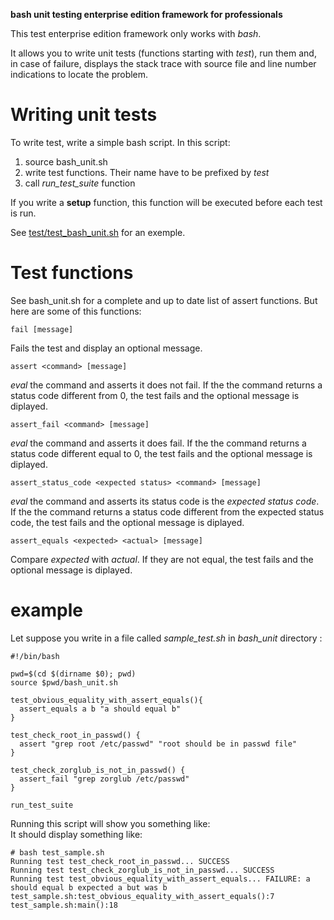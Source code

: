 **bash unit testing enterprise edition framework for professionals**

This test enterprise edition framework only works with *bash*.

It allows you to write unit tests (functions starting with *test*),
run them and, in case of failure, displays the stack trace
with source file and line number indications to locate the problem.

# Writing unit tests

To write test, write a simple bash script. In this script:

1. source bash_unit.sh
2. write test functions. Their name have to be prefixed by *test*
3. call *run_test_suite* function

If you write a **setup** function, this function will be executed
before each test is run.

See [test/test_bash_unit.sh](test/test_bash_unit.sh) for an exemple.

# Test functions

See bash_unit.sh for a complete and up to date list of assert
functions. But here are some of this functions:

    fail [message]

Fails the test and display an optional message.

    assert <command> [message]
    
*eval* the command and asserts it does not fail. If the
the command returns a status code different from 0, the
test fails and the optional message is diplayed.
    
    assert_fail <command> [message]

*eval* the command and asserts it does fail. If the
the command returns a status code different equal to 0,
the test fails and the optional message is diplayed.

    assert_status_code <expected status> <command> [message]

*eval* the command and asserts its status code is the
*expected status code*. If the the command returns a 
status code different from the expected status code,
the test fails and the optional message is diplayed.

    assert_equals <expected> <actual> [message]
    
Compare *expected* with *actual*. If they are not equal,
the test fails and the optional message is diplayed.

# example

Let suppose you write in a file called *sample_test.sh*
in *bash_unit* directory :

    #!/bin/bash

    pwd=$(cd $(dirname $0); pwd)
    source $pwd/bash_unit.sh

    test_obvious_equality_with_assert_equals(){
      assert_equals a b "a should equal b"
    }

    test_check_root_in_passwd() {
      assert "grep root /etc/passwd" "root should be in passwd file"
    }

    test_check_zorglub_is_not_in_passwd() {
      assert_fail "grep zorglub /etc/passwd"
    }

    run_test_suite

Running this script will show you something like:    
It should display something like:

    # bash test_sample.sh 
    Running test test_check_root_in_passwd... SUCCESS
    Running test test_check_zorglub_is_not_in_passwd... SUCCESS
    Running test test_obvious_equality_with_assert_equals... FAILURE: a should equal b expected a but was b
    test_sample.sh:test_obvious_equality_with_assert_equals():7
    test_sample.sh:main():18
